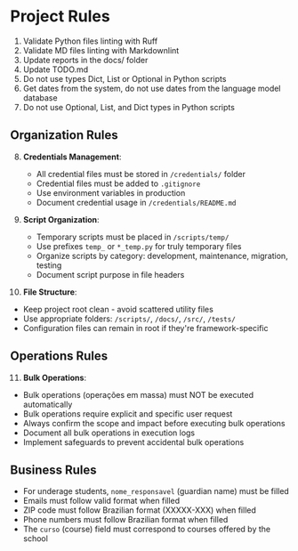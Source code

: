 # Project Rules

1. Validate Python files linting with Ruff
2. Validate MD files linting with Markdownlint
3. Update reports in the docs/ folder
4. Update TODO.md
5. Do not use types Dict, List or Optional in Python scripts
6. Get dates from the system, do not use dates from the language model database
7. Do not use Optional, List, and Dict types in Python scripts

## Organization Rules

8. **Credentials Management**:
   - All credential files must be stored in `/credentials/` folder
   - Credential files must be added to `.gitignore`
   - Use environment variables in production
   - Document credential usage in `/credentials/README.md`

9. **Script Organization**:
   - Temporary scripts must be placed in `/scripts/temp/`
   - Use prefixes `temp_` or `*_temp.py` for truly temporary files
   - Organize scripts by category: development, maintenance, migration, testing
   - Document script purpose in file headers

10. **File Structure**:
   - Keep project root clean - avoid scattered utility files
   - Use appropriate folders: `/scripts/`, `/docs/`, `/src/`, `/tests/`
   - Configuration files can remain in root if they're framework-specific

## Operations Rules

11. **Bulk Operations**:

- Bulk operations (operações em massa) must NOT be executed automatically
- Bulk operations require explicit and specific user request
- Always confirm the scope and impact before executing bulk operations
- Document all bulk operations in execution logs
- Implement safeguards to prevent accidental bulk operations

## Business Rules

- For underage students, `nome_responsavel` (guardian name) must be filled
- Emails must follow valid format when filled
- ZIP code must follow Brazilian format (XXXXX-XXX) when filled
- Phone numbers must follow Brazilian format when filled
- The `curso` (course) field must correspond to courses offered by the school
